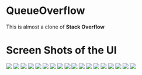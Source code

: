# QueueOverflow
This is almost a clone of <b>Stack Overflow</b>
<h1>Screen Shots of the UI</h1>
<img src="/UI/1.png">
<img src="/UI/2.png">
<img src="/UI/3.png">
<img src="/UI/4.png">
<img src="/UI/5.png">
<img src="/UI/6.png">
<img src="/UI/7.png">
<img src="/UI/8.png">
<img src="/UI/9.png">
<img src="/UI/10.png">
<img src="/UI/11.png">
<img src="/UI/12.png">
<img src="/UI/13.png">
<img src="/UI/14.png">
<img src="/UI/15.png">
<img src="/UI/16.png">
<img src="/UI/17.png">
<img src="/UI/18.png">

